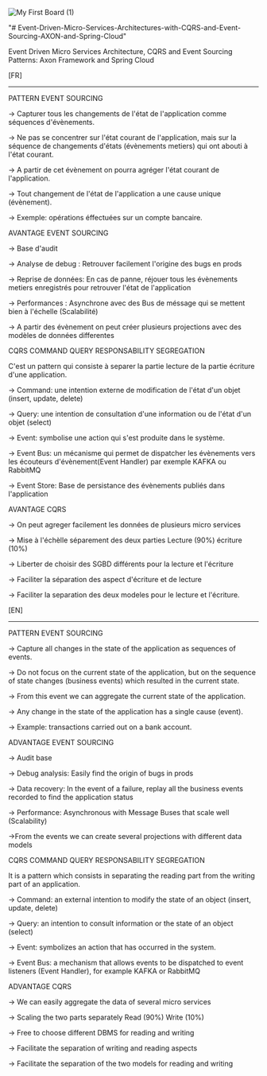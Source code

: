![My First Board (1)](https://user-images.githubusercontent.com/57298219/199542569-0782f133-8b66-4412-a447-a21788b8f735.jpg)




"# Event-Driven-Micro-Services-Architectures-with-CQRS-and-Event-Sourcing-AXON-and-Spring-Cloud" 

Event Driven Micro Services Architecture, CQRS and Event Sourcing Patterns: Axon Framework and Spring Cloud



 [FR] 
 *************************************************************************************************************************************************************************
 
 PATTERN EVENT SOURCING

-> Capturer tous les changements de l'état de l'application comme séquences d'évènements.

-> Ne pas se concentrer sur l'état courant de l'application, mais sur la séquence de changements d'états (évènements metiers) qui ont abouti à l'état courant.

-> A partir de cet évènement on pourra agréger l'état courant de l'application.

-> Tout changement de l'état de l'application a une cause unique (évènement).

-> Exemple: opérations éffectuées sur un compte bancaire.

AVANTAGE EVENT SOURCING

-> Base d'audit

-> Analyse de debug : Retrouver facilement l'origine des bugs en prods

-> Reprise de données: En cas de panne, réjouer tous les évènements metiers enregistrés pour retrouver l'état de l'application

-> Performances : Asynchrone avec des Bus de méssage qui se mettent bien à l'échelle (Scalabilité)

-> A partir des évènement on peut créer plusieurs projections avec des modèles de données differentes

CQRS COMMAND QUERY RESPONSABILITY SEGREGATION

C'est un pattern qui consiste à separer la partie lecture de la partie écriture d'une application.

-> Command: une intention externe de modification de l'état d'un objet (insert, update, delete)

-> Query: une intention de consultation d'une information ou de l'état d'un objet (select)

-> Event: symbolise une action qui s'est produite dans le système.

-> Event Bus: un mécanisme qui permet de dispatcher les évènements vers les écouteurs d'évènement(Event Handler) par exemple KAFKA ou RabbitMQ

-> Event Store: Base de persistance des évènements publiés dans l'application

AVANTAGE CQRS

-> On peut agreger facilement les données de plusieurs micro services

-> Mise à l'échèlle séparement des deux parties Lecture (90%) écriture (10%)

-> Liberter de choisir des SGBD différents pour la lecture et l'écriture

-> Faciliter la séparation des aspect d'écriture et de lecture

-> Faciliter la separation des deux modeles pour le lecture et l'écriture.




[EN] 
**********************************************************************************************************************************************************

PATTERN EVENT SOURCING

-> Capture all changes in the state of the application as sequences of events.

-> Do not focus on the current state of the application, but on the sequence of state changes (business events) which resulted in the current state.

-> From this event we can aggregate the current state of the application.

-> Any change in the state of the application has a single cause (event).

-> Example: transactions carried out on a bank account.

ADVANTAGE EVENT SOURCING

-> Audit base

-> Debug analysis: Easily find the origin of bugs in prods

-> Data recovery: In the event of a failure, replay all the business events recorded to find the application status

-> Performance: Asynchronous with Message Buses that scale well (Scalability)

->From the events we can create several projections with different data models

CQRS COMMAND QUERY RESPONSABILITY SEGREGATION

It is a pattern which consists in separating the reading part from the writing part of an application.

-> Command: an external intention to modify the state of an object (insert, update, delete)

-> Query: an intention to consult information or the state of an object (select)

-> Event: symbolizes an action that has occurred in the system.

-> Event Bus: a mechanism that allows events to be dispatched to event listeners (Event Handler), for example KAFKA or RabbitMQ

ADVANTAGE CQRS

-> We can easily aggregate the data of several micro services

-> Scaling the two parts separately Read (90%) Write (10%)

-> Free to choose different DBMS for reading and writing

-> Facilitate the separation of writing and reading aspects

-> Facilitate the separation of the two models for reading and writing











